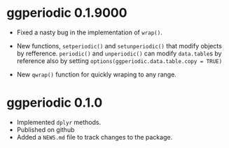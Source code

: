 # ggperiodic 0.1.9000

* Fixed a nasty bug in the implementation of `wrap()`.

* New functions, `setperiodic()` and `setunperiodic()` that modify objects
by refference. `periodic()` and `unperiodic()` can modify `data.table`s by
reference also by setting `options(ggperiodic.data.table.copy = TRUE)` 

* New `qwrap()` function for quickly wraping to any range.


# ggperiodic 0.1.0

* Implemented `dplyr` methods. 
* Published on github
* Added a `NEWS.md` file to track changes to the package.
